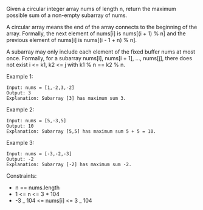 Given a circular integer array nums of length n, return the maximum possible sum of a non-empty subarray of nums.

A circular array means the end of the array connects to the beginning of the array. Formally, the next element of nums[i] is nums[(i + 1) % n] and the previous element of nums[i] is nums[(i - 1 + n) % n].

A subarray may only include each element of the fixed buffer nums at most once. Formally, for a subarray nums[i], nums[i + 1], ..., nums[j], there does not exist i <= k1, k2 <= j with k1 % n == k2 % n.

Example 1:

```
Input: nums = [1,-2,3,-2]
Output: 3
Explanation: Subarray [3] has maximum sum 3.
```

Example 2:

```
Input: nums = [5,-3,5]
Output: 10
Explanation: Subarray [5,5] has maximum sum 5 + 5 = 10.
```

Example 3:

```
Input: nums = [-3,-2,-3]
Output: -2
Explanation: Subarray [-2] has maximum sum -2.
```

Constraints:

- n == nums.length
- 1 <= n <= 3 \* 104
- -3 _ 104 <= nums[i] <= 3 _ 104
